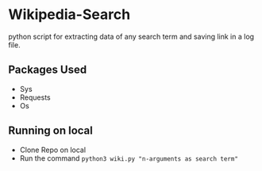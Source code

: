 # Wikipedia-Search

python script for extracting data of any search term and saving link in a log file.

## Packages Used

* Sys
* Requests
* Os

## Running on local

* Clone Repo on local
* Run the command <code>python3 wiki.py "n-arguments as search term" </code>
